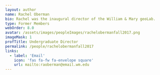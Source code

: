 ```yaml
---
layout: author
name: Rachel Oberman
bio: Rachel was the inaugural director of the William & Mary geoLab.
type: Former Members
webOrder: 8.0
avatar: /assets/images/peopleImages/rachelobermanfall2017.png
imageMask: 1
profTitle: Undergraduate Director
permalink: /people/rachelobermanfall2017
links:
  - label: 'Email'
    icon: 'fas fa-fw fa-envelope square'
    url: mailto:raoberman@email.wm.edu
---
```

